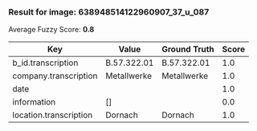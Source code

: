 ### Result for image: 638948514122960907_37_u_087
Average Fuzzy Score: **0.8**
<small>

| Key | Value | Ground Truth | Score |
| --- | --- | --- | --- |
| b_id.transcription | B.57.322.01 | B.57.322.01 | 1.0 |
| company.transcription | Metallwerke | Metallwerke | 1.0 |
| date |  |  | 1.0 |
| information | [] |  | 0.0 |
| location.transcription | Dornach | Dornach | 1.0 |

</small>
